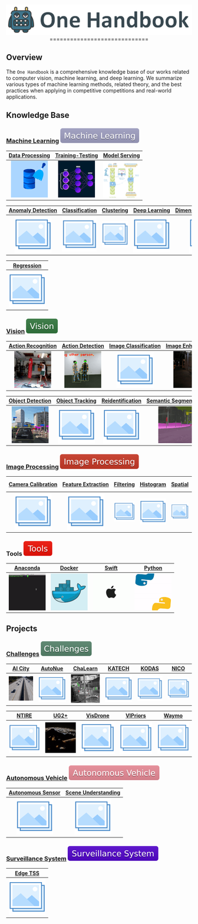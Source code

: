 <div align="center">

<img src="data/one_handbook.png">
=============================
</div>


## Overview

The `One Handbook` is a comprehensive knowledge base of our works related to
computer vision, machine learning, and deep learning. We summarize various types
of machine learning methods, related theory, and the best practices when
applying in competitive competitions and real-world applications.

## Knowledge Base

### [Machine Learning](machine_learning/README.md) ![Machine Learning](data/badge/machine_learning.svg)

|            [Data&nbsp;Processing](machine_learning/data_processing/README.md)            |        [Training-Testing](machine_learning/training/README.md)         |     [Model&nbsp;Serving](machine_learning/serving/README.md)     |
|:----------------------------------------------------------------------------------------:|:----------------------------------------------------------------------:|:----------------------------------------------------------------:|
| ![Data&nbsp;Processing](machine_learning/data_processing/data/data_processing_small.gif) | ![Training-Testing](machine_learning/training/data/training_small.gif) | ![Model&nbsp;Serving](machine_learning/serving/data/serving.gif) |

| [Anomaly&nbsp;Detection](machine_learning/anomaly_detection/README.md) | [Classification](machine_learning/classification/README.md) | [Clustering](machine_learning/clustering/README.md) | [Deep&nbsp;Learning](machine_learning/deep_learning/README.md) | [Dimensionality&nbsp;Reduction](machine_learning/dimensionality_reduction/README.md) | [Neural&nbsp;Network](machine_learning/neural_network/README.md) |
|:----------------------------------------------------------------------:|:-----------------------------------------------------------:|:---------------------------------------------------:|:--------------------------------------------------------------:|:------------------------------------------------------------------------------------:|:----------------------------------------------------------------:|
|               ![Anomaly&nbsp;Detection](data/photo.png)                |              ![Classification](data/photo.png)              |            ![Clustering](data/photo.png)            |             ![Deep&nbsp;Learning](data/photo.png)              |                   ![Dimensionality&nbsp;Reduction](data/photo.png)                   |              ![Neural&nbsp;Network](data/photo.png)              |

| [Regression](machine_learning/regression/README.md) | 
|:---------------------------------------------------:|
|            ![Regression](data/photo.png)            | 

### [Vision](vision/README.md) ![Vision](data/badge/vision.svg)

|             [Action&nbsp;Recognition](vision/action_recognition/README.md)              |            [Action&nbsp;Detection](vision/action_detection/README.md)             | [Image&nbsp;Classification](vision/image_classification/README.md) |             [Image&nbsp;Enhancement](vision/image_enhancement/README.md)             |               [Instance&nbsp;Segmentation](vision/instance_segmentation/README.md)               |           [Lane&nbsp;Detection](vision/lane_detection/README.md)            |
|:---------------------------------------------------------------------------------------:|:---------------------------------------------------------------------------------:|:------------------------------------------------------------------:|:------------------------------------------------------------------------------------:|:------------------------------------------------------------------------------------------------:|:---------------------------------------------------------------------------:|
| ![Action&nbsp;Recognition](vision/action_recognition/data/action_recognition_small.gif) | ![Action&nbsp;Detection](vision/action_detection/data/action_detection_small.gif) |            ![Image&nbsp;Classification](data/photo.png)            | ![Image&nbsp;Enhancement](vision/image_enhancement/data/image_enhancement_small.gif) | ![Instance&nbsp;Segmentation](vision/instance_segmentation/data/instance_segmentation_small.gif) | ![Lane&nbsp;Detection](vision/lane_detection/data/lane_detection_small.gif) |

|         [Object&nbsp;Detection](vision/object_detection/README.md)          | [Object&nbsp;Tracking](vision/object_tracking/README.md) | [Reidentification](vision/reidentification/README.md) |               [Semantic&nbsp;Segmentation](vision/semantic_segmentation/README.md)               | 
|:---------------------------------------------------------------------------:|:--------------------------------------------------------:|:-----------------------------------------------------:|:------------------------------------------------------------------------------------------------:|
| ![Object&nbsp;Detection](vision/object_detection/data/object_detection.gif) |         ![Object&nbsp;Tracking](data/photo.png)          |          ![Reidentification](data/photo.png)          | ![Semantic&nbsp;Segmentation](vision/semantic_segmentation/data/semantic_segmentation_small.gif) | 

### [Image Processing](image_processing/README.md) ![Image Processing](data/badge/image_processing.svg)

| [Camera&nbsp;Calibration](image_processing/camera_calibration/README.md) | [Feature&nbsp;Extraction](image_processing/feature_extraction/README.md) | [Filtering](image_processing/filtering/README.md) | [Histogram](image_processing/histogram/README.md) | [Spatial](image_processing/spatial/README.md) | [Spatial Temporal](image_processing/spatial_temporal/README.md) |
|:------------------------------------------------------------------------:|:------------------------------------------------------------------------:|:-------------------------------------------------:|:-------------------------------------------------:|:---------------------------------------------:|:---------------------------------------------------------------:|
|                ![Camera&nbsp;Calibratio](data/photo.png)                 |                ![Feature&nbsp;Extraction](data/photo.png)                |           ![Filtering](data/photo.png)            |           ![Histogram](data/photo.png)            |          ![Spatial](data/photo.png)           |               ![Spatial Temporal](data/photo.png)               |

### Tools ![Tools](data/badge/tools.svg)

|    [Anaconda ](tools/anaconda.md)    |    [Docker](tools/docker.md)     |    [Swift](tools/swift.md)     |    [Python](tools/python.md)     |
|:------------------------------------:|:--------------------------------:|:------------------------------:|:--------------------------------:|
| ![Anaconda](tools/data/anaconda.gif) | ![Docker](tools/data/docker.gif) | ![Swift](tools/data/apple.gif) | ![Python](tools/data/python.gif) |


## Projects

### [Challenges](challenges/README.md) ![Challenges](data/badge/challenges.svg)

|        [AI&nbsp;City](challenges/ai_city/README.md)        | [AutoNue](challenges/autonue/README.md) |        [ChaLearn](challenges/chalearn/README.md)         | [KATECH](challenges/katech/README.md) | [KODAS](challenges/kodas/README.md) | [NICO](challenges/nico/README.md) |
|:----------------------------------------------------------:|:---------------------------------------:|:--------------------------------------------------------:|:-------------------------------------:|:-----------------------------------:|:---------------------------------:|
| ![AI&nbsp;City](challenges/ai_city/data/ai_city_small.gif) |       ![AutoNue](data/photo.png)        | ![ChaLearn](challenges/chalearn/data/chalearn_small.gif) |       ![KATECH](data/photo.png)       |      ![KODAS](data/photo.png)       |      ![NICO](data/photo.png)      |

| [NTIRE](challenges/ntire/README.md) |       [UG2+](challenges/ug2/README.md)       | [VisDrone](challenges/visdrone/README.md) | [VIPriors](challenges/vipriors/README.md) | [Waymo](challenges/waymo/README.md) |
|:-----------------------------------:|:--------------------------------------------:|:-----------------------------------------:|:-----------------------------------------:|:-----------------------------------:|
|      ![NTIRE](data/photo.png)       |  ![UG2+](challenges/ug2/data/ug2_small.gif)  |        ![VisDrone](data/photo.png)        |        ![VIPriors](data/photo.png)        |      ![Waymo](data/photo.png)       |

### [Autonomous Vehicle](autonomous_vehicle/README.md) ![Autonomous Vehicle](data/badge/autonomous_vehicle.svg)

| [Autonomous&nbsp;Sensor](autonomous_vehicle/autonomous_sensor/README.md) | [Scene&nbsp;Understanding](autonomous_vehicle/scene_understanding/README.md) |
|:------------------------------------------------------------------------:|:----------------------------------------------------------------------------:|
|                ![Autonomous&nbsp;Sensor](data/photo.png)                 |                 ![Scene&nbsp;Understanding](data/photo.png)                  |

### [Surveillance System](surveillance_system/README.md) ![Surveillance System](data/badge/surveillance_system.svg)

| [Edge&nbsp;TSS](surveillance_system/edge_tss/README.md) |
|:-------------------------------------------------------:|
|            ![Edge&nbsp;TSS](data/photo.png)             |
